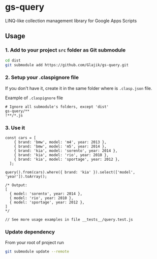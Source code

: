 # gs-query
LINQ-like collection management library for Google Apps Scripts

## Usage

### 1. Add to your project `src` folder as Git submodule

```BASH
cd dist
git submodule add https://github.com/Glajik/gs-query.git
```

### 2. Setup your .claspignore file

If you don't have it, create it in the same folder where is `.clasp.json` file.

Example of `.claspignore` file

```TEXT
# Ignore all submodule's folders, except 'dist'
gs-query/**
!**/*.js
```

### 3. Use it
```JS
const cars = [
    { brand: 'bmw', model: 'm4', year: 2013 },
    { brand: 'bmw', model: 'm5', year: 2014 },
    { brand: 'kia', model: 'sorento', year: 2014 },
    { brand: 'kia', model: 'rio', year: 2010 },
    { brand: 'kia', model: 'sportage', year: 2012 },
  ];
  
query().from(cars).where({ brand: 'kia' }).select(['model', 'year']).toArray();

/* Output:
[
  { model: 'sorento', year: 2014 },
  { model: 'rio', year: 2010 },
  { model: 'sportage', year: 2012 },
]
*/

// See more usage examples in file __tests__/query.test.js
```

### Update dependency

From your root of project run

```BASH
git submodule update --remote
```
